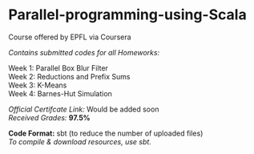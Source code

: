 # Parallel-programming-using-Scala
Course offered by EPFL via Coursera

*Contains submitted codes for all Homeworks:*  

Week 1: Parallel Box Blur Filter  
Week 2: Reductions and Prefix Sums  
Week 3: K-Means  
Week 4: Barnes-Hut Simulation  


*Official Certifcate Link:* Would be added soon  
*Received Grades:* **97.5%**  

**Code Format:** sbt (to reduce the number of uploaded files)  
*To compile & download resources, use sbt.*  
